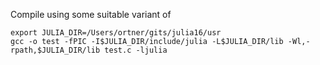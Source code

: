 
Compile using some suitable variant of 
```
export JULIA_DIR=/Users/ortner/gits/julia16/usr
gcc -o test -fPIC -I$JULIA_DIR/include/julia -L$JULIA_DIR/lib -Wl,-rpath,$JULIA_DIR/lib test.c -ljulia
```
